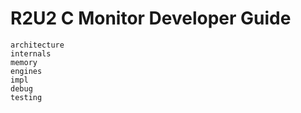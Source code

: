 # R2U2 C Monitor Developer Guide

```{toctree}
architecture
internals
memory
engines
impl
debug
testing
```
